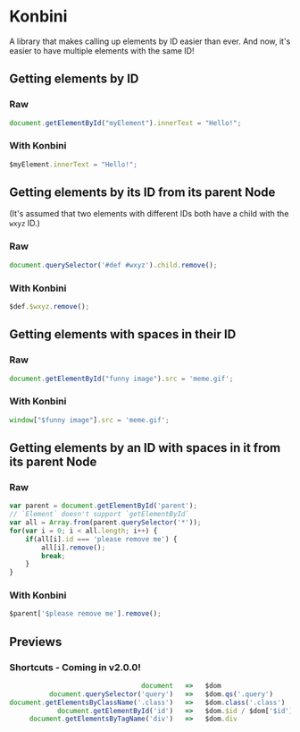 # Konbini
A library that makes calling up elements by ID easier than ever. And now, it's easier to have multiple elements with the same ID!

## Getting elements by ID
### Raw
```js
document.getElementById("myElement").innerText = "Hello!";
```

### With Konbini
```js
$myElement.innerText = "Hello!";
```

## Getting elements by its ID from its parent Node
(It's assumed that two elements with different IDs both have a child with the `wxyz` ID.)

### Raw
```js
document.querySelector('#def #wxyz').child.remove();
```

### With Konbini
```js
$def.$wxyz.remove();
```

## Getting elements with spaces in their ID
### Raw
```js
document.getElementById("funny image").src = 'meme.gif';
```

### With Konbini
```js
window["$funny image"].src = 'meme.gif';
```

## Getting elements by an ID with spaces in it from its parent Node
### Raw
```js
var parent = document.getElementById('parent');
// `Element` doesn't support `getElementById`
var all = Array.from(parent.querySelector('*'));
for(var i = 0; i < all.length; i++) {
    if(all[i].id === 'please remove me') {
        all[i].remove();
        break;
    }
}
```

### With Konbini
```js
$parent['$please remove me'].remove();
```

## Previews
### Shortcuts - Coming in v2.0.0!
```js
                                 document   =>   $dom
          document.querySelector('query')   =>   $dom.qs('.query')
document.getElementsByClassName('.class')   =>   $dom.class('.class')
            document.getElementById('id')   =>   $dom.$id / $dom['$id']
     document.getElementsByTagName('div')   =>   $dom.div
```
